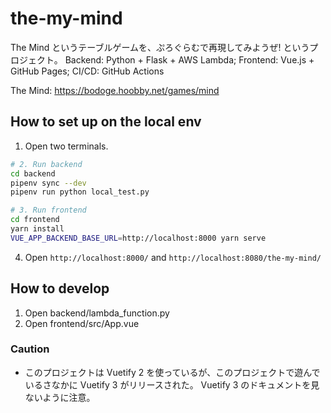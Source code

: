 # the-my-mind

The Mind というテーブルゲームを、ぷろぐらむで再現してみようぜ! というプロジェクト。
Backend: Python + Flask + AWS Lambda; Frontend: Vue.js + GitHub Pages; CI/CD: GitHub Actions

The Mind: https://bodoge.hoobby.net/games/mind

## How to set up on the local env

1. Open two terminals.

```bash
# 2. Run backend
cd backend
pipenv sync --dev
pipenv run python local_test.py
```

```bash
# 3. Run frontend
cd frontend
yarn install
VUE_APP_BACKEND_BASE_URL=http://localhost:8000 yarn serve
```

4. Open `http://localhost:8000/` and `http://localhost:8080/the-my-mind/`

## How to develop

1. Open backend/lambda_function.py
2. Open frontend/src/App.vue

### Caution

- このプロジェクトは Vuetify 2 を使っているが、このプロジェクトで遊んでいるさなかに Vuetify 3 がリリースされた。 Vuetify 3 のドキュメントを見ないように注意。
